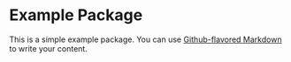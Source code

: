  # Example Package

This is a simple example package. You can use
[Github-flavored Markdown](https://guides.github.com/features/mastering-markdown/)
to write your content.